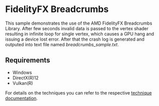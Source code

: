 <!-- @page page_samples_breadcrumbs FidelityFX Breadcrumbs -->

<h1>FidelityFX Breadcrumbs</h1>

This sample demonstrates the use of the AMD FidelityFX Breadcrumbs Library. After few seconds invalid data is passed to the vertex shader resulting
in infinite loop for single vertex, which causes a GPU hang and issuing a device lost error.
After that the crash log is generated and outputed into text file named *breadcrumbs_sample.txt*.

<h2>Requirements</h2>

- Windows
- DirectX(R)12
- Vulkan(R)

For details on the techniques you can refer to the respective [technique documentation](../techniques/breadcrumbs.md).
